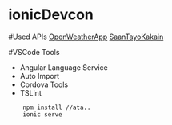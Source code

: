 # ionicDevcon

#Used APIs
[OpenWeatherApp](http://samples.openweathermap.org/data/2.5/box/city?bbox=12,32,15,37,10&appid=b6907d289e10d714a6e88b30761fae22)
[SaanTayoKakain](https://saantayokakain.com/API/saankakain.php)

#VSCode Tools

* Angular Language Service
* Auto Import
* Cordova Tools
* TSLint

```
    npm install //ata..
    ionic serve
```
